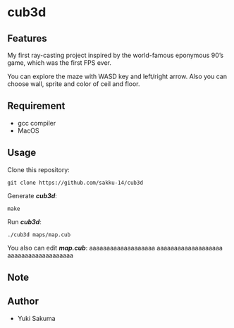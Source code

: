 # cub3d

## Features
My first ray-casting project inspired by the world-famous eponymous 90’s game, which was the first FPS ever.

You can explore the maze with WASD key and left/right arrow. Also you can choose wall, sprite and color of ceil and floor.

## Requirement
- gcc compiler
- MacOS

## Usage
Clone this repository:
```shell
git clone https://github.com/sakku-14/cub3d
```

Generate ***cub3d***:
```shell
make
```

Run ***cub3d***:
```shell
./cub3d maps/map.cub
```

You also can edit ***map.cub***:
aaaaaaaaaaaaaaaaaaa
aaaaaaaaaaaaaaaaaaa
aaaaaaaaaaaaaaaaaaa

## Note


## Author
- Yuki Sakuma
